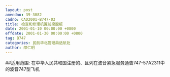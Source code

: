 ```yaml
---
layout: post
amendno: 39-3082
cadno: CAD2001-B747-03
title: 检查和修理机翼前梁腹板
date: 2001-01-10 00:00:00 +0800
effdate: 2001-01-30 00:00:00 +0800
tag: B747
categories: 民航华北管理局适航处
author: 邵仁明
---
```


##适用范围:
在中华人民共和国注册的、且列在波音紧急服务通告747-57A2311中的波音747型飞机

